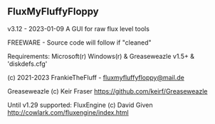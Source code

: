 FluxMyFluffyFloppy
----------------------------------------
v3.12 - 2023-01-09
A GUI for raw flux level tools

FREEWARE - Source code will follow if "cleaned"

Requirements: Microsoft(r) Windows(r) & Greaseweazle v1.5+ & 'diskdefs.cfg'

(c) 2021-2023 FrankieTheFluff - fluxmyfluffyfloppy@mail.de

Greaseweazle (c) Keir Fraser
https://github.com/keirf/Greaseweazle

Until v1.29 supported:
FluxEngine (c) David Given
http://cowlark.com/fluxengine/index.html
